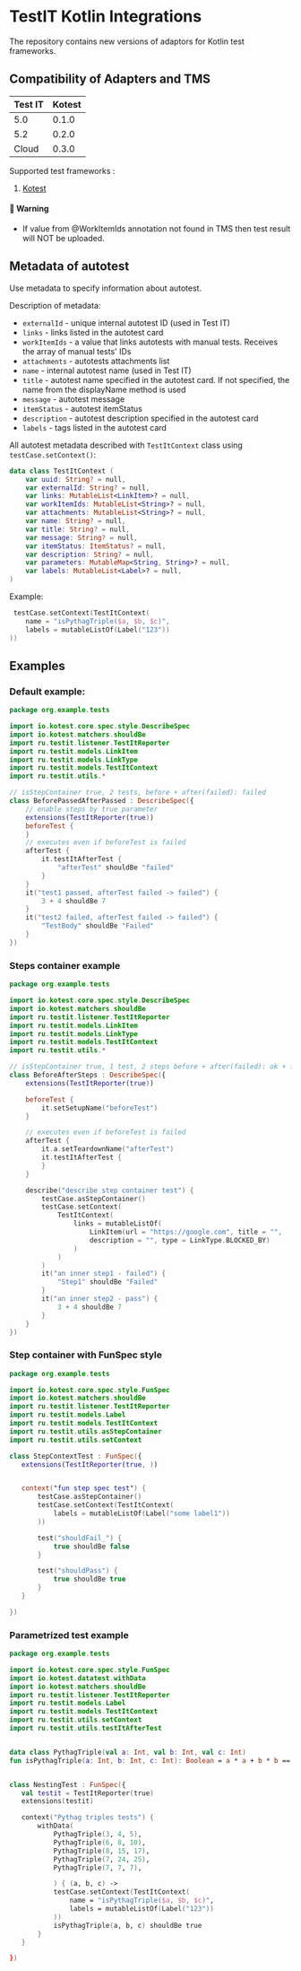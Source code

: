 # TestIT Kotlin Integrations
The repository contains new versions of adaptors for Kotlin test frameworks.

## Compatibility of Adapters and TMS

| Test IT | Kotest |
|---------|--------|
| 5.0     | 0.1.0  |
| 5.2     | 0.2.0  |
| Cloud   | 0.3.0  |

Supported test frameworks :
 1. [Kotest](https://kotest.io/docs/framework/framework.html)


#### 🚀 Warning
- If value from @WorkItemIds annotation not found in TMS then test result will NOT be uploaded.


## Metadata of autotest

Use metadata to specify information about autotest.


Description of metadata:

* `externalId` - unique internal autotest ID (used in Test IT)
* `links` - links listed in the autotest card
* `workItemIds` - a value that links autotests with manual tests. Receives the array of manual tests' IDs
* `attachments` - autotests attachments list
* `name` - internal autotest name (used in Test IT)
* `title` - autotest name specified in the autotest card. If not specified, the name from the displayName method is used
* `message` - autotest message
* `itemStatus` - autotest itemStatus 
* `description` - autotest description specified in the autotest card
* `labels` - tags listed in the autotest card


All autotest metadata described with `TestItContext` class using `testCase.setContext()`: 

```kotlin
data class TestItContext (
    var uuid: String? = null,
    var externalId: String? = null,
    var links: MutableList<LinkItem>? = null,
    var workItemIds: MutableList<String>? = null,
    var attachments: MutableList<String>? = null,
    var name: String? = null,
    var title: String? = null,
    var message: String? = null,
    var itemStatus: ItemStatus? = null,
    var description: String? = null,
    var parameters: MutableMap<String, String>? = null,
    var labels: MutableList<Label>? = null,
)
```

Example: 

```kotlin
 testCase.setContext(TestItContext(
    name = "isPythagTriple($a, $b, $c)",
    labels = mutableListOf(Label("123"))
))
```



## Examples

### Default example:

```kotlin
package org.example.tests

import io.kotest.core.spec.style.DescribeSpec
import io.kotest.matchers.shouldBe
import ru.testit.listener.TestItReporter
import ru.testit.models.LinkItem
import ru.testit.models.LinkType
import ru.testit.models.TestItContext
import ru.testit.utils.*

// isStepContainer true, 2 tests, before + after(failed): failed
class BeforePassedAfterPassed : DescribeSpec({
    // enable steps by true parameter
    extensions(TestItReporter(true))
    beforeTest {
    }
    // executes even if beforeTest is failed
    afterTest {
        it.testItAfterTest {
            "afterTest" shouldBe "failed"
        }
    }
    it("test1 passed, afterTest failed -> failed") {
        3 + 4 shouldBe 7
    }
    it("test2 failed, afterTest failed -> failed") {
        "TestBody" shouldBe "Failed"
    }
})

```


### Steps container example

```kotlin
package org.example.tests

import io.kotest.core.spec.style.DescribeSpec
import io.kotest.matchers.shouldBe
import ru.testit.listener.TestItReporter
import ru.testit.models.LinkItem
import ru.testit.models.LinkType
import ru.testit.models.TestItContext
import ru.testit.utils.*

// isStepContainer true, 1 test, 2 steps before + after(failed): ok + failed
class BeforeAfterSteps : DescribeSpec({
    extensions(TestItReporter(true))

    beforeTest {
        it.setSetupName("beforeTest")
    }

    // executes even if beforeTest is failed
    afterTest {
        it.a.setTeardownName("afterTest")
        it.testItAfterTest {
        }
    }

    describe("describe step container test") {
        testCase.asStepContainer()
        testCase.setContext(
            TestItContext(
                links = mutableListOf(
                    LinkItem(url = "https://google.com", title = "",
                    description = "", type = LinkType.BLOCKED_BY)
                )
            )
        )
        it("an inner step1 - failed") {
            "Step1" shouldBe "Failed"
        }
        it("an inner step2 - pass") {
            3 + 4 shouldBe 7
        }
    }
})
```

### Step container with FunSpec style

```kotlin
package org.example.tests

import io.kotest.core.spec.style.FunSpec
import io.kotest.matchers.shouldBe
import ru.testit.listener.TestItReporter
import ru.testit.models.Label
import ru.testit.models.TestItContext
import ru.testit.utils.asStepContainer
import ru.testit.utils.setContext

class StepContextTest : FunSpec({
   extensions(TestItReporter(true, ))


   context("fun step spec test") {
       testCase.asStepContainer()
       testCase.setContext(TestItContext(
           labels = mutableListOf(Label("some label1"))
       ))

       test("shouldFail_") {
           true shouldBe false
       }

       test("shouldPass") {
           true shouldBe true
       }
   }

})

```

### Parametrized test example

```kotlin
package org.example.tests

import io.kotest.core.spec.style.FunSpec
import io.kotest.datatest.withData
import io.kotest.matchers.shouldBe
import ru.testit.listener.TestItReporter
import ru.testit.models.Label
import ru.testit.models.TestItContext
import ru.testit.utils.setContext
import ru.testit.utils.testItAfterTest


data class PythagTriple(val a: Int, val b: Int, val c: Int)
fun isPythagTriple(a: Int, b: Int, c: Int): Boolean = a * a + b * b == c * c


class NestingTest : FunSpec({
   val testit = TestItReporter(true)
   extensions(testit)

   context("Pythag triples tests") {
       withData(
           PythagTriple(3, 4, 5),
           PythagTriple(6, 8, 10),
           PythagTriple(8, 15, 17),
           PythagTriple(7, 24, 25),
           PythagTriple(7, 7, 7),

           ) { (a, b, c) ->
           testCase.setContext(TestItContext(
               name = "isPythagTriple($a, $b, $c)",
               labels = mutableListOf(Label("123"))
           ))
           isPythagTriple(a, b, c) shouldBe true
       }
   }

})
```